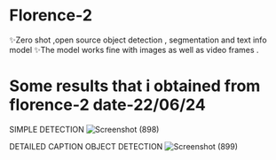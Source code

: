 # Florence-2
✨Zero shot ,open source object detection , segmentation and text info model
✨The model works fine with images as well as video frames .

# Some results that i obtained from florence-2 date-22/06/24
SIMPLE DETECTION
![Screenshot (898)](https://github.com/oms77/Florence-2/assets/130130420/f962e97f-ffe1-429e-b074-9248aab84637)

DETAILED CAPTION OBJECT DETECTION
![Screenshot (899)](https://github.com/oms77/Florence-2/assets/130130420/71017219-5ace-428a-a1e8-0d3593753f6d)
